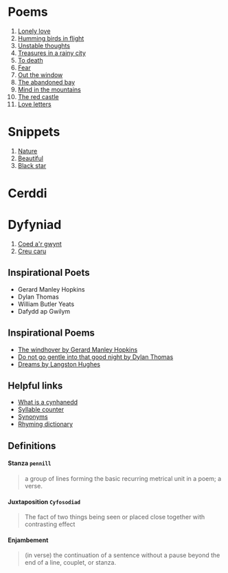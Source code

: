 # Poems

1. [Lonely love](/poems/Lonely%20love.txt)
2. [Humming birds in flight](/poems/Humming%20birds%20in%20flight.txt)
3. [Unstable thoughts](/poems/Unstable%20thoughts.txt)
4. [Treasures in a rainy city](/poems/Treasures%20in%20a%20rainy%20city.txt)
5. [To death](/poems/To%20death.txt)
6. [Fear](/poems/Fear.txt)
7. [Out the window](/poems/Out%20the%20window.txt)
8. [The abandoned bay](/poems/The%20abandoned%20bay.txt)
9. [Mind in the mountains](/poems/Mind%20in%20the%20mountains.txt)
10. [The red castle](/poems/The%20red%20castle.txt)
11. [Love letters](/poems/Love%20letters.txt)

# Snippets

1. [Nature](/snippets/Nature.snippet.txt)
2. [Beautiful](/snippets/Beautiful.snippet.txt)
3. [Black star](/snippets/Black%20star.snippet.txt)

# Cerddi

# Dyfyniad

1. [Coed a'r gwynt](/dyfyniad/Coed%20a'r%20gwynt.dyfyniad.txt)
2. [Creu caru](dyfyniad/Creu%20caru.dyfyniad.txt)

## Inspirational Poets

- Gerard Manley Hopkins
- Dylan Thomas
- William Butler Yeats
- Dafydd ap Gwilym

## Inspirational Poems

- [The windhover by Gerard Manley Hopkins](https://www.poetryfoundation.org/poems/44402/the-windhover)
- [Do not go gentle into that good night by Dylan Thomas](https://poets.org/poem/do-not-go-gentle-good-night)
- [Dreams by Langston Hughes](https://www.poetryfoundation.org/poems/150995/dreams-5d767850da976)

## Helpful links

- [What is a cynhanedd](http://www.poetsgraves.co.uk/forum/viewtopic.php?t=12138)
- [Syllable counter](https://www.howmanysyllables.com/syllable_counter/)
- [Synonyms](https://www.thesaurus.com/)
- [Rhyming dictionary](https://www.rhymer.com/)

## Definitions

#### Stanza `pennill`

> a group of lines forming the basic recurring metrical unit in a poem; a verse.

#### Juxtaposition `Cyfosodiad`

> The fact of two things being seen or placed close together with contrasting effect

#### Enjambement

> (in verse) the continuation of a sentence without a pause beyond the end of a line, couplet, or stanza.
